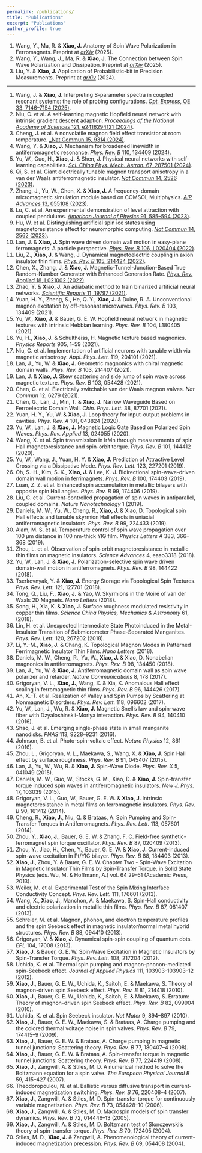 ```yaml
---
permalink: /publications/
title: "Publications"
excerpt: "Publiations"
author_profile: true
---
```


1. Wang, Y., Ma, R. & __Xiao, J.__ Anatomy of Spin Wave Polarization in Ferromagnets. Preprint at [_arXiv_](https://doi.org/10.48550/arXiv.2502.13549) (2025).
1. Wang, Y., Wang, J., Ma, R. & __Xiao, J.__ The Connection between Spin Wave Polarization and Dissipation. Preprint at [_arXiv_](https://doi.org/10.48550/arXiv.2501.15433) (2025).
1. Liu, Y. & __Xiao, J.__ Application of Probabilistic-bit in Precision Measurements. Preprint at [_arXiv_](http://arxiv.org/abs/2405.08382) (2024).

---

1. Wang, J. & __Xiao, J.__ Interpreting S-parameter spectra in coupled resonant systems: the role of probing configurations. [_Opt. Express_, OE 33, 7146–7154 (2025)](https://doi.org/10.1364/OE.551120).
1. Niu, C. et al. A self-learning magnetic Hopfield neural network with intrinsic gradient descent adaption. [_Proceedings of the National Academy of Sciences_ 121, e2416294121 (2024)](https://www.pnas.org/doi/10.1073/pnas.2416294121).
1. Cheng, J. et al. A nonvolatile magnon field effect transistor at room temperature. [_Nat Commun 15, 9314 (2024)](https://doi.org/10.1038/s41467-024-53524-7).
1. Wang, Y. & __Xiao, J.__ Mechanism for broadened linewidth in antiferromagnetic resonance. [_Phys. Rev. B_ 110, 134409 (2024)](https://link.aps.org/doi/10.1103/PhysRevB.110.134409).
1. Yu, W., Guo, H., __Xiao, J.__ & Shen, J. Physical neural networks with self-learning capabilities. [_Sci. China Phys. Mech. Astron._ 67, 287501 (2024)](https://link.springer.com/10.1007/s11433-024-2403-x).
1. Qi, S. et al. Giant electrically tunable magnon transport anisotropy in a van der Waals antiferromagnetic insulator. [_Nat Commun_ 14, 2526 (2023)](https://www.nature.com/articles/s41467-023-38172-7).
1. Zhang, J., Yu, W., Chen, X. & __Xiao, J.__ A frequency-domain micromagnetic simulation module based on COMSOL Multiphysics. [_AIP Advances_ 13, 055108 (2023)](https://doi.org/10.1063/5.0143262).
1. Lu, C. et al. An experimental demonstration of level attraction with coupled pendulums. [_American Journal of Physics_ 91, 585–594 (2023)](https://doi.org/10.1119/5.0081906).
1. Hu, W. et al. Distinguishing artificial spin ice states using magnetoresistance effect for neuromorphic computing. [_Nat Commun_ 14, 2562 (2023)](https://www.nature.com/articles/s41467-023-38286-y).
1. Lan, J. & __Xiao, J.__ Spin wave driven domain wall motion in easy-plane ferromagnets: A particle perspective. [_Phys. Rev. B_ 106, L020404 (2022)](https://link.aps.org/doi/10.1103/PhysRevB.106.L020404).
1. Liu, Z., __Xiao, J.__ & Wang, J. Dynamical magnetoelectric coupling in axion insulator thin films. [_Phys. Rev. B_ 105, 214424 (2022)](https://link.aps.org/doi/10.1103/PhysRevB.105.214424).
1. Chen, X., Zhang, J. & __Xiao, J.__ Magnetic-Tunnel-Junction-Based True Random-Number Generator with Enhanced Generation Rate. [_Phys. Rev. Applied_ 18, L021002 (2022)](https://link.aps.org/doi/10.1103/PhysRevApplied.18.L021002).
1. Zhao, Y. & __Xiao, J.__ An adiabatic method to train binarized artificial neural networks. [_Scientific Reports_ 11, 19797 (2021)](https://www.nature.com/articles/s41598-021-99191-2).
1. Yuan, H. Y., Zheng, S., He, Q. Y., __Xiao, J.__ & Duine, R. A. Unconventional magnon excitation by off-resonant microwaves. _Phys. Rev. B_ 103, 134409 (2021).
1. Yu, W., __Xiao, J.__ & Bauer, G. E. W. Hopfield neural network in magnetic textures with intrinsic Hebbian learning. _Phys. Rev. B_ 104, L180405 (2021).
1. Yu, H., __Xiao, J.__ & Schultheiss, H. Magnetic texture based magnonics. _Physics Reports_ 905, 1–59 (2021).
1. Niu, C. et al. Implementation of artificial neurons with tunable width via magnetic anisotropy. _Appl. Phys. Lett._ 119, 204101 (2021).
1. Lan, J., Yu, W. & __Xiao, J.__ Geometric magnonics with chiral magnetic domain walls. _Phys. Rev. B_ 103, 214407 (2021).
1. Lan, J. & __Xiao, J.__ Skew scattering and side jump of spin wave across magnetic texture. _Phys. Rev. B_ 103, 054428 (2021).
1. Chen, G. et al. Electrically switchable van der Waals magnon valves. _Nat Commun_ 12, 6279 (2021).
1. Chen, G., Lan, J., Min, T. & __Xiao, J.__ Narrow Waveguide Based on Ferroelectric Domain Wall. _Chin. Phys. Lett._ 38, 87701 (2021).
1. Yuan, H. Y., Yu, W. & __Xiao, J.__ Loop theory for input-output problems in cavities. _Phys. Rev. A_ 101, 043824 (2020).
1. Yu, W., Lan, J. & __Xiao, J.__ Magnetic Logic Gate Based on Polarized Spin Waves. _Phys. Rev. Applied_  13, 024055 (2020).
1. Wang, X. et al. Spin transmission in IrMn through measurements of spin Hall magnetoresistance and spin-orbit torque. _Phys. Rev. B_ 101, 144412 (2020).
1. Yu, W., Wang, J., Yuan, H. Y. & __Xiao, J.__ Prediction of Attractive Level Crossing via a Dissipative Mode. _Phys. Rev. Lett._  123, 227201 (2019).
1. Oh, S.-H., Kim, S. K., __Xiao, J.__ & Lee, K.-J. Bidirectional spin-wave-driven domain wall motion in ferrimagnets. _Phys. Rev. B_ 100, 174403 (2019).
1. Luan, Z. Z. et al. Enhanced spin accumulation in metallic bilayers with opposite spin Hall angles. _Phys. Rev. B_ 99, 174406 (2019).
1. Liu, C. et al. Current-controlled propagation of spin waves in antiparallel, coupled domains. _Nature Nanotechnology_ 1 (2019).
1. Daniels, M. W., Yu, W., Cheng, R., __Xiao, J.__ & Xiao, D. Topological spin Hall effects and tunable skyrmion Hall effects in uniaxial antiferromagnetic insulators. _Phys. Rev. B_ 99, 224433 (2019).
1. Alam, M. S. et al. Temperature control of spin wave propagation over 100 μm distance in 100 nm-thick YIG film. _Physics Letters A_ 383, 366–368 (2019).
1. Zhou, L. et al. Observation of spin-orbit magnetoresistance in metallic thin films on magnetic insulators. _Science Advances_ 4, eaao3318 (2018).
1. Yu, W., Lan, J. & __Xiao, J.__ Polarization-selective spin wave driven domain-wall motion in antiferromagnets. _Phys. Rev. B_ 98, 144422 (2018).
1. Tserkovnyak, Y. & __Xiao, J.__ Energy Storage via Topological Spin Textures. _Phys. Rev. Lett._  121, 127701 (2018).
1. Tong, Q., Liu, F., __Xiao, J.__ & Yao, W. Skyrmions in the Moiré of van der Waals 2D Magnets. _Nano Letters_ (2018).
1. Song, H., Xia, K. & __Xiao, J.__ Surface roughness modulated resistivity in copper thin films. _Science China Physics, Mechanics & Astronomy_ 61, (2018).
1. Lin, H. et al. Unexpected Intermediate State Photoinduced in the Metal-Insulator Transition of Submicrometer Phase-Separated Manganites. _Phys. Rev. Lett._  120, 267202 (2018).
1. Li, Y.-M., __Xiao, J.__ & Chang, K. Topological Magnon Modes in Patterned Ferrimagnetic Insulator Thin Films. _Nano Letters_ (2018).
1. Daniels, M. W., Cheng, R., Yu, W., __Xiao, J.__ & Xiao, D. Nonabelian magnonics in antiferromagnets. _Phys. Rev. B_ 98, 134450 (2018).
1. Lan, J., Yu, W. & __Xiao, J.__ Antiferromagnetic domain wall as spin wave polarizer and retarder. _Nature Communications_ 8, 178 (2017).
1. Grigoryan, V. L., __Xiao, J.__, Wang, X. & Xia, K. Anomalous Hall effect scaling in ferromagnetic thin films. _Phys. Rev. B_ 96, 144426 (2017).
1. An, X.-T. et al. Realization of Valley and Spin Pumps by Scattering at Nonmagnetic Disorders. _Phys. Rev. Lett._  118, 096602 (2017).
1. Yu, W., Lan, J., Wu, R. & __Xiao, J.__ Magnetic Snell’s law and spin-wave fiber with Dzyaloshinskii-Moriya interaction. _Phys. Rev. B_ 94, 140410 (2016).
1. Shao, J. et al. Emerging single-phase state in small manganite nanodisks. _PNAS_ 113, 9228–9231 (2016).
1. Johnson, B. et al. Photo-spin-voltaic effect. _Nature Physics_ 12, 861 (2016).
1. Zhou, L., Grigoryan, V. L., Maekawa, S., Wang, X. & __Xiao, J.__ Spin Hall effect by surface roughness. _Phys. Rev. B_ 91, 045407 (2015).
1. Lan, J., Yu, W., Wu, R. & __Xiao, J.__ Spin-Wave Diode. _Phys. Rev. X_ 5, 041049 (2015).
1. Daniels, M. W., Guo, W., Stocks, G. M., Xiao, D. & __Xiao, J.__ Spin-transfer torque induced spin waves in antiferromagnetic insulators. _New J. Phys._ 17, 103039 (2015).
1. Grigoryan, V. L., Guo, W., Bauer, G. E. W. & __Xiao, J.__ Intrinsic magnetoresistance in metal films on ferromagnetic insulators. _Phys. Rev. B_ 90, 161412 (2014).
1. Cheng, R., __Xiao, J.__, Niu, Q. & Brataas, A. Spin Pumping and Spin-Transfer Torques in Antiferromagnets. _Phys. Rev. Lett._  113, 057601 (2014).
1. Zhou, Y., __Xiao, J.__, Bauer, G. E. W. & Zhang, F. C. Field-free synthetic-ferromagnet spin torque oscillator. _Phys. Rev. B_ 87, 020409 (2013).
1. Zhou, Y., Jiao, H., Chen, Y., Bauer, G. E. W. & __Xiao, J.__ Current-induced spin-wave excitation in Pt/YIG bilayer. _Phys. Rev. B_ 88, 184403 (2013).
1. __Xiao, J.__, Zhou, Y. & Bauer, G. E. W. Chapter Two - Spin-Wave Excitation in Magnetic Insulator Thin Films by Spin-Transfer Torque. in Solid State Physics (eds. Wu, M. & Hoffmann, A.) vol. 64 29–51 (Academic Press, 2013).
1. Weiler, M. et al. Experimental Test of the Spin Mixing Interface Conductivity Concept. _Phys. Rev. Lett._  111, 176601 (2013).
1. Wang, X., __Xiao, J.__, Manchon, A. & Maekawa, S. Spin-Hall conductivity and electric polarization in metallic thin films. _Phys. Rev. B_ 87, 081407 (2013).
1. Schreier, M. et al. Magnon, phonon, and electron temperature profiles and the spin Seebeck effect in magnetic insulator/normal metal hybrid structures. _Phys. Rev. B_ 88, 094410 (2013).
1. Grigoryan, V. & __Xiao, J.__ Dynamical spin-spin coupling of quantum dots. _EPL_ 104, 17008 (2013).
1. __Xiao, J.__ & Bauer, G. E. W. Spin-Wave Excitation in Magnetic Insulators by Spin-Transfer Torque. _Phys. Rev. Lett._  108, 217204 (2012).
1. Uchida, K. et al. Thermal spin pumping and magnon-phonon-mediated spin-Seebeck effect. _Journal of Applied Physics_ 111, 103903-103903–12 (2012).
1. __Xiao, J.__, Bauer, G. E. W., Uchida, K., Saitoh, E. & Maekawa, S. Theory of magnon-driven spin Seebeck effect. _Phys. Rev. B_ 81, 214418 (2010).
1. __Xiao, J.__, Bauer, G. E. W., Uchida, K., Saitoh, E. & Maekawa, S. Erratum: Theory of magnon-driven spin Seebeck effect. _Phys. Rev. B_ 82, 099904 (2010).
1. Uchida, K. et al. Spin Seebeck insulator. _Nat Mater_ 9, 894–897 (2010).
1. __Xiao, J.__, Bauer, G. E. W., Maekawa, S. & Brataas, A. Charge pumping and the colored thermal voltage noise in spin valves. _Phys. Rev. B_ 79, 174415–9 (2009).
1. __Xiao, J.__, Bauer, G. E. W. & Brataas, A. Charge pumping in magnetic tunnel junctions: Scattering theory. _Phys. Rev. B_ 77, 180407–4 (2008).
1. __Xiao, J.__, Bauer, G. E. W. & Brataas, A. Spin-transfer torque in magnetic tunnel junctions: Scattering theory. _Phys. Rev. B_ 77, 224419 (2008).
1. __Xiao, J.__, Zangwill, A. & Stiles, M. D. A numerical method to solve the Boltzmann equation for a spin valve. _The European Physical Journal B_ 59, 415–427 (2007).
1. Theodoropoulou, N. et al. Ballistic versus diffusive transport in current-induced magnetization switching. _Phys. Rev. B_ 76, 220408–4 (2007).
1. __Xiao, J.__, Zangwill, A. & Stiles, M. D. Spin-transfer torque for continuously variable magnetization. _Phys. Rev. B_ 73, 054428–10 (2006).
1. __Xiao, J.__, Zangwill, A. & Stiles, M. D. Macrospin models of spin transfer dynamics. _Phys. Rev. B_ 72, 014446–13 (2005).
1. __Xiao, J.__, Zangwill, A. & Stiles, M. D. Boltzmann test of Slonczewski’s theory of spin-transfer torque. _Phys. Rev. B_ 70, 172405 (2004).
1. Stiles, M. D., __Xiao, J.__ & Zangwill, A. Phenomenological theory of current-induced magnetization precession. _Phys. Rev. B_ 69, 054408 (2004).